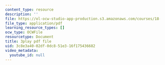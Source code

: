 ```yaml
---
content_type: resource
description: ''
file: https://ol-ocw-studio-app-production.s3.amazonaws.com/courses/18-06sc-linear-algebra-fall-2011/3c8e3a4002df0dc851e316f175436682_Y_Ac6KiQ1t0.pdf
file_type: application/pdf
learning_resource_types: []
ocw_type: OCWFile
resourcetype: Document
title: 3play pdf file
uid: 3c8e3a40-02df-0dc8-51e3-16f175436682
video_metadata:
  youtube_id: null
---
```


